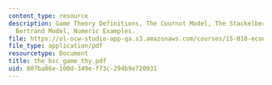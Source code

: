 ```yaml
---
content_type: resource
description: Game Theory Definitions, The Cournot Model, The Stackelberg Model, The
  Bertrand Model, Numeric Examples.
file: https://ol-ocw-studio-app-qa.s3.amazonaws.com/courses/15-010-economic-analysis-for-business-decisions-fall-2004/807ba86e100d349ef73c294b9e720931_the_bsc_game_thy.pdf
file_type: application/pdf
resourcetype: Document
title: the_bsc_game_thy.pdf
uid: 807ba86e-100d-349e-f73c-294b9e720931
---
```

